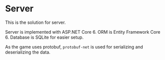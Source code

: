 # Server

This is the solution for server.

Server is implemented with ASP.NET Core 6. ORM is Entity Framework Core 6. Database is SQLite for easier setup.

As the game uses protobuf, `protobuf-net` is used for serializing and deserializing the data. 